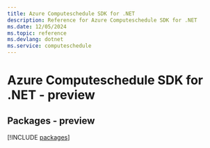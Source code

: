 ```yaml
---
title: Azure Computeschedule SDK for .NET
description: Reference for Azure Computeschedule SDK for .NET
ms.date: 12/05/2024
ms.topic: reference
ms.devlang: dotnet
ms.service: computeschedule
---
```

# Azure Computeschedule SDK for .NET - preview
## Packages - preview
[!INCLUDE [packages](computeschedule-index.md)]